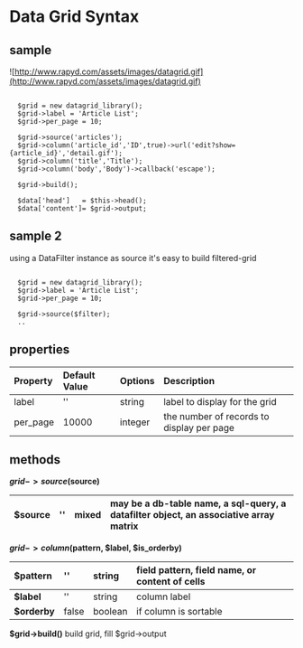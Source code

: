 # Data Grid Syntax #


## sample ##

![http://www.rapyd.com/assets/images/datagrid.gif](http://www.rapyd.com/assets/images/datagrid.gif)

```

  $grid = new datagrid_library();
  $grid->label = 'Article List';
  $grid->per_page = 10;

  $grid->source('articles');
  $grid->column('article_id','ID',true)->url('edit?show={article_id}','detail.gif');
  $grid->column('title','Title');
  $grid->column('body','Body')->callback('escape');

  $grid->build();

  $data['head']   = $this->head();
  $data['content']= $grid->output;

```


## sample 2 ##

using a DataFilter instance as source it's easy to build filtered-grid

```

  $grid = new datagrid_library();
  $grid->label = 'Article List';
  $grid->per_page = 10;

  $grid->source($filter);
  ..

```

## properties ##


| **Property** | **Default Value** | **Options** | **Description** |
|:-------------|:------------------|:------------|:----------------|
| label | '' | string | label to display for the grid |
| per\_page | 10000 | integer | the number of records to display per page |



## methods ##

**$grid->source($source)**

| **$source** | '' | mixed | may be a db-table name, a sql-query, a datafilter object, an associative array matrix |
|:------------|:---|:------|:--------------------------------------------------------------------------------------|

**$grid->column($pattern, $label, $is\_orderby)**

| **$pattern** | '' | string | field pattern, field name, or content of cells |
|:-------------|:---|:-------|:-----------------------------------------------|
| **$label** | '' | string | column label |
| **$orderby** | false | boolean | if column is sortable |

**$grid->build()**
build grid, fill $grid->output